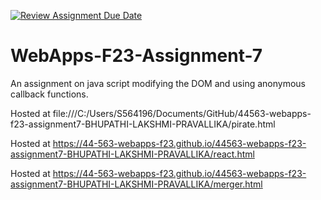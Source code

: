 [![Review Assignment Due Date](https://classroom.github.com/assets/deadline-readme-button-24ddc0f5d75046c5622901739e7c5dd533143b0c8e959d652212380cedb1ea36.svg)](https://classroom.github.com/a/Kv-XePEp)
# WebApps-F23-Assignment-7
An assignment on java script modifying the DOM and using anonymous callback functions.

Hosted at file:///C:/Users/S564196/Documents/GitHub/44563-webapps-f23-assignment7-BHUPATHI-LAKSHMI-PRAVALLIKA/pirate.html

Hosted at https://44-563-webapps-f23.github.io/44563-webapps-f23-assignment7-BHUPATHI-LAKSHMI-PRAVALLIKA/react.html

Hosted at https://44-563-webapps-f23.github.io/44563-webapps-f23-assignment7-BHUPATHI-LAKSHMI-PRAVALLIKA/merger.html
